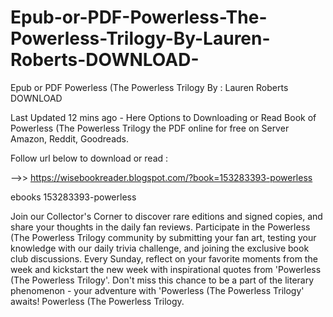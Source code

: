# Epub-or-PDF-Powerless-The-Powerless-Trilogy-By-Lauren-Roberts-DOWNLOAD-
Epub or PDF Powerless (The Powerless Trilogy By : Lauren  Roberts DOWNLOAD 

Last Updated 12 mins ago - Here Options to Downloading or Read Book of Powerless (The Powerless Trilogy the PDF online for free on Server Amazon, Reddit, Goodreads.
 
Follow url below to download or read :
 
-->> https://wisebookreader.blogspot.com/?book=153283393-powerless
 
ebooks 153283393-powerless
 
Join our Collector's Corner to discover rare editions and signed copies, and share your thoughts in the daily fan reviews.
Participate in the Powerless (The Powerless Trilogy community by submitting your fan art, testing your knowledge with our daily trivia challenge, and joining the exclusive book club discussions.
Every Sunday, reflect on your favorite moments from the week and kickstart the new week with inspirational quotes from 'Powerless (The Powerless Trilogy'. Don't miss this chance to be a part of the literary phenomenon - your adventure with 'Powerless (The Powerless Trilogy' awaits! Powerless (The Powerless Trilogy.
